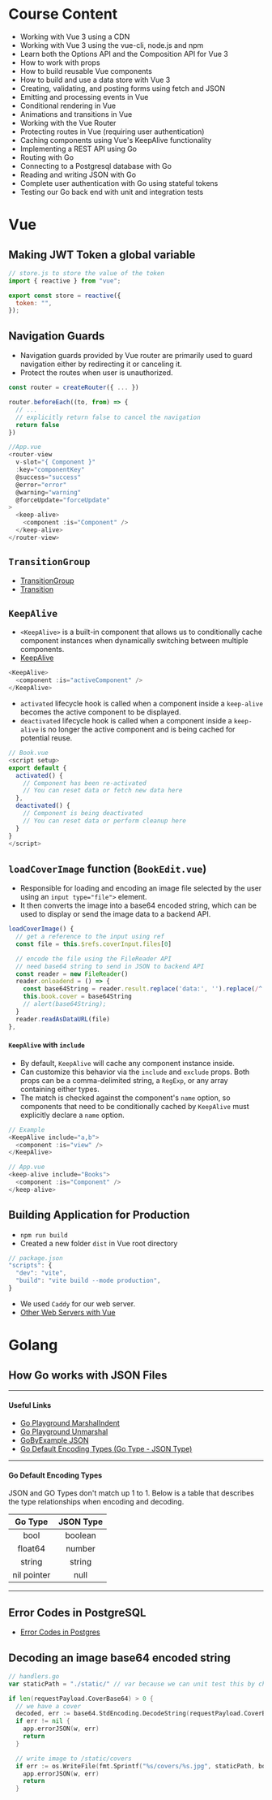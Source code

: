 # Course Content

- Working with Vue 3 using a CDN
- Working with Vue 3 using the vue-cli, node.js and npm
- Learn both the Options API and the Composition API for Vue 3
- How to work with props
- How to build reusable Vue components
- How to build and use a data store with Vue 3
- Creating, validating, and posting forms using fetch and JSON
- Emitting and processing events in Vue
- Conditional rendering in Vue
- Animations and transitions in Vue
- Working with the Vue Router
- Protecting routes in Vue (requiring user authentication)
- Caching components using Vue's KeepAlive functionality
- Implementing a REST API using Go
- Routing with Go
- Connecting to a Postgresql database with Go
- Reading and writing JSON with Go
- Complete user authentication with Go using stateful tokens
- Testing our Go back end with unit and integration tests

# Vue

## Making **JWT Token** a global variable

```js
// store.js to store the value of the token
import { reactive } from "vue";

export const store = reactive({
  token: "",
});
```

## Navigation Guards

- Navigation guards provided by Vue router are primarily used to guard navigation either by redirecting it or canceling it.
- Protect the routes when user is unauthorized.

```js
const router = createRouter({ ... })

router.beforeEach((to, from) => {
  // ...
  // explicitly return false to cancel the navigation
  return false
})
```

```js
//App.vue
<router-view
  v-slot="{ Component }"
  :key="componentKey"
  @success="success"
  @error="error"
  @warning="warning"
  @forceUpdate="forceUpdate"
>
  <keep-alive>
    <component :is="Component" />
  </keep-alive>
</router-view>
```

## `TransitionGroup`

- [TransitionGroup](https://vuejs.org/guide/built-ins/transition-group.html)
- [Transition](https://vuejs.org/guide/built-ins/transition.html)

## `KeepAlive`

- `<KeepAlive>` is a built-in component that allows us to conditionally cache component instances when dynamically switching between multiple components.
- [KeepAlive](https://vuejs.org/guide/built-ins/keep-alive.html)

```js
<KeepAlive>
  <component :is="activeComponent" />
</KeepAlive>
```

- `activated` lifecycle hook is called when a component inside a `keep-alive` becomes the active component to be displayed.
- `deactivated` lifecycle hook is called when a component inside a `keep-alive` is no longer the active component and is being cached for potential reuse.

```js
// Book.vue
<script setup>
export default {
  activated() {
    // Component has been re-activated
    // You can reset data or fetch new data here
  },
  deactivated() {
    // Component is being deactivated
    // You can reset data or perform cleanup here
  }
}
</script>
```

## `loadCoverImage` function (`BookEdit.vue`)

- Responsible for loading and encoding an image file selected by the user using an `input type="file">` element.
- It then converts the image into a base64 encoded string, which can be used to display or send the image data to a backend API.

```js
loadCoverImage() {
  // get a reference to the input using ref
  const file = this.$refs.coverInput.files[0]

  // encode the file using the FileReader API
  // need base64 string to send in JSON to backend API
  const reader = new FileReader()
  reader.onloadend = () => {
    const base64String = reader.result.replace('data:', '').replace(/^.+,/, '')
    this.book.cover = base64String
    // alert(base64String);
  }
  reader.readAsDataURL(file)
},
```

#### `KeepAlive` with `include`

- By default, `KeepAlive` will cache any component instance inside.
- Can customize this behavior via the `include` and `exclude` props. Both props can be a comma-delimited string, a `RegExp`, or any array containing either types.
- The match is checked against the component's `name` option, so components that need to be conditionally cached by `KeepAlive` must explicitly declare a `name` option.

```js
// Example
<KeepAlive include="a,b">
  <component :is="view" />
</KeepAlive>
```

```js
// App.vue
<keep-alive include="Books">
  <component :is="Component" />
</keep-alive>
```

## Building Application for Production

- `npm run build`
- Created a new folder `dist` in Vue root directory

```js
// package.json
"scripts": {
  "dev": "vite",
  "build": "vite build --mode production",
}
```

- We used `Caddy` for our web server.
- [Other Web Servers with Vue](https://router.vuejs.org/guide/essentials/history-mode.html#example-server-configurations)

# Golang

## How Go works with JSON Files

---

#### Useful Links

- [Go Playground MarshalIndent](https://go.dev/play/p/2SP7H3ybk9D)
- [Go Playground Unmarshal](https://go.dev/play/p/NaMNv6bzEXA)
- [GoByExample JSON](https://gobyexample.com/json)
- [Go Default Encoding Types (Go Type - JSON Type)](https://blog.boot.dev/golang/json-golang/#default-type)

---

#### Go Default Encoding Types

JSON and GO Types don't match up 1 to 1. Below is a table that describes the type relationships when encoding and decoding.

|   Go Type   | JSON Type |
| :---------: | :-------: |
|    bool     |  boolean  |
|   float64   |  number   |
|   string    |  string   |
| nil pointer |   null    |

---

## Error Codes in PostgreSQL

- [Error Codes in Postgres](https://www.postgresql.org/docs/current/errcodes-appendix.html)

## Decoding an image base64 encoded string

```go
// handlers.go
var staticPath = "./static/" // var because we can unit test this by changing the output path location

if len(requestPayload.CoverBase64) > 0 {
  // we have a cover
  decoded, err := base64.StdEncoding.DecodeString(requestPayload.CoverBase64)
  if err != nil {
    app.errorJSON(w, err)
    return
  }

  // write image to /static/covers
  if err := os.WriteFile(fmt.Sprintf("%s/covers/%s.jpg", staticPath, book.Slug), decoded, 0666); err != nil {
    app.errorJSON(w, err)
    return
  }
```
